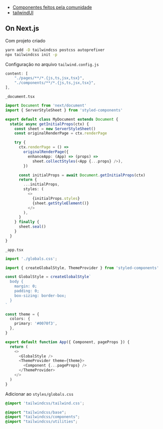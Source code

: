 - [Componentes feitos pela comunidade](https://tailwindcomponents.com/)
- [tailwindUI](https://tailwindui.com/)

## On Next.js
Com projeto criado
```bash
yarn add -D tailwindcss postcss autoprefixer
npx tailwindcss init -p
```
Configuração no arquivo `tailwind.config.js`
```javascript
content: [
    "./pages/**/*.{js,ts,jsx,tsx}",
    "./components/**/*.{js,ts,jsx,tsx}",
],
```
`_document.tsx`
```typescript
import Document from 'next/document'
import { ServerStyleSheet } from 'styled-components'

export default class MyDocument extends Document {
  static async getInitialProps(ctx) {
    const sheet = new ServerStyleSheet()
    const originalRenderPage = ctx.renderPage

    try {
      ctx.renderPage = () =>
        originalRenderPage({
          enhanceApp: (App) => (props) =>
            sheet.collectStyles(<App {...props} />),
        })

      const initialProps = await Document.getInitialProps(ctx)
      return {
        ...initialProps,
        styles: (
          <>
            {initialProps.styles}
            {sheet.getStyleElement()}
          </>
        ),
      }
    } finally {
      sheet.seal()
    }
  }
}
```
`_app.tsx`
```typescript
import './globals.css';

import { createGlobalStyle, ThemeProvider } from 'styled-components'

const GlobalStyle = createGlobalStyle`
  body {
    margin: 0;
    padding: 0;
    box-sizing: border-box;
  }
`

const theme = {
  colors: {
    primary: '#0070f3',
  },
}

export default function App({ Component, pageProps }) {
  return (
    <>
      <GlobalStyle />
      <ThemeProvider theme={theme}>
        <Component {...pageProps} />
      </ThemeProvider>
    </>
  )
}
```
Adicionar ao `styles/globals.css`
```css
@import 'tailwindcss/tailwind.css';

@import "tailwindcss/base";
@import "tailwindcss/components";
@import "tailwindcss/utilities";
```